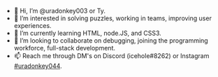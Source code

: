 - 👋 Hi, I’m @uradonkey003 or Ty.
- 👀 I’m interested in solving puzzles, working in teams, improving user experiences.
- 🌱 I’m currently learning HTML, node.JS, and CSS3.
- 💞️ I’m looking to collaborate on debugging, joining the programming workforce, full-stack development.
- 📫 Reach me through DM's on Discord (icehole#8262) or Instagram [#uradonkey044](https://www.instagram.com/uradonkey044/).

<!---
uradonkey003/uradonkey003 is a ✨ special ✨ repository because its `README.md` (this file) appears on your GitHub profile.
You can click the Preview link to take a look at your changes.
--->
